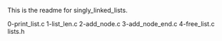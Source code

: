 This is the readme for singly_linked_lists.

0-print_list.c
1-list_len.c
2-add_node.c
3-add_node_end.c
4-free_list.c
lists.h
